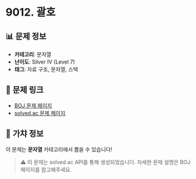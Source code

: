 # 9012. 괄호

## 📊 문제 정보
- **카테고리**: 문자열
- **난이도**: Silver IV (Level 7)
- **태그**: 자료 구조, 문자열, 스택

## 🔗 문제 링크
- [BOJ 문제 페이지](https://www.acmicpc.net/problem/9012)
- [solved.ac 문제 페이지](https://solved.ac/problems/9012)

## 🎯 가챠 정보
이 문제는 **문자열** 카테고리에서 뽑을 수 있습니다!

> ⚠️ 이 문제는 solved.ac API를 통해 생성되었습니다. 
> 자세한 문제 설명은 BOJ 페이지를 참고해주세요.
